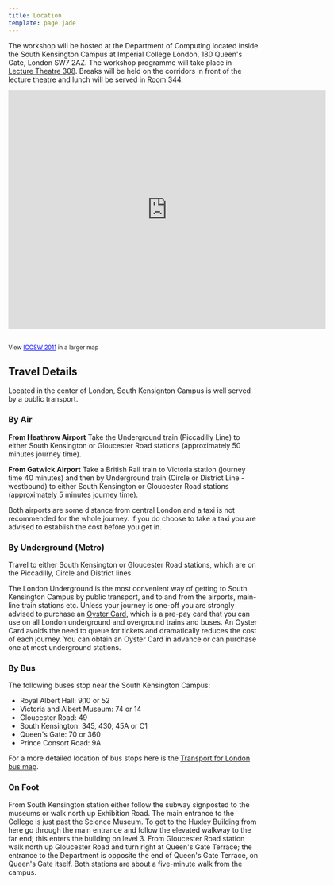 ```yaml
---
title: Location
template: page.jade
---
```


The workshop will be hosted at the Department of Computing located
inside the South Kensington Campus at Imperial College London, 180
Queen's Gate, London SW7 2AZ. The workshop programme will take place in
[Lecture Theatre
308](http://www3.imperial.ac.uk/conferenceandevents/conferences/southkensingtonconferences/huxley). Breaks will be held on the corridors in front of the lecture theatre and lunch will be served in [Room 344](http://www3.imperial.ac.uk/conferenceandevents/conferences/southkensingtonconferences/huxley).

<iframe style="display: block; margin: 1em auto;" width="640"
height="480" frameborder="0" scrolling="no" marginheight="0"
marginwidth="0"
src="http://maps.google.com/maps/ms?msa=0&amp;ie=UTF8&amp;t=m&amp;vpsrc=0&amp;msid=208969794587665890130.0004ad8aa2267527645d1&amp;z=17&amp;output=embed"></iframe><br /><small>View <a href="http://maps.google.com/maps/ms?msa=0&amp;ie=UTF8&amp;t=m&amp;vpsrc=0&amp;msid=208969794587665890130.0004ad8aa2267527645d1&amp;z=17&amp;source=embed" style="color:#0000FF;text-align:left">ICCSW 2011</a> in a larger map</small>

## Travel Details

Located in the center of London, South Kensignton Campus is well served
by a public transport.

### By Air

**From Heathrow Airport**
Take the Underground train (Piccadilly Line) to either South Kensington
or Gloucester Road stations (approximately 50 minutes journey time).

**From Gatwick Airport**
Take a British Rail train to Victoria station (journey time 40 minutes)
and then by Underground train (Circle or District Line - westbound) to
either South Kensington or Gloucester Road stations (approximately 5
minutes journey time).

Both airports are some distance from central London and a taxi is not
recommended for the whole journey. If you do choose to take a taxi you
are advised to establish the cost before you get in.

### By Underground (Metro)

Travel to either South Kensington or Gloucester Road stations, which are
on the Piccadilly, Circle and District lines.

The London Underground is the most convenient way of getting to South
Kensington Campus by public transport, and to and from the airports,
main-line train stations etc.  Unless your journey is one-off you are
strongly advised to purchase an [Oyster
Card](https://oyster.tfl.gov.uk/oyster/entry.do), which is a pre-pay
card that you can use on all London underground and overground trains
and buses.  An Oyster Card avoids the need to queue for tickets and
dramatically reduces the cost of each journey.  You can obtain an Oyster
Card in advance or can purchase one at most underground stations.

### By Bus

The following buses stop near the South Kensington Campus:

* Royal Albert Hall: 9,10 or 52
* Victoria and Albert Museum: 74 or 14
* Gloucester Road: 49
* South Kensington: 345, 430, 45A or C1
* Queen's Gate: 70 or 360
* Prince Consort Road: 9A

For a more detailed location of bus stops here is the [Transport for
London bus map](http://www.tfl.gov.uk/assets/downloads/centlond.pdf).

### On Foot

From South Kensington station either follow the subway signposted to the
museums or walk north up Exhibition Road. The main entrance to the
College is just past the Science Museum. To get to the Huxley Building
from here go through the main entrance and follow the elevated walkway
to the far end; this enters the building on level 3. From Gloucester
Road station walk north up Gloucester Road and turn right at Queen's
Gate Terrace; the entrance to the Department is opposite the end of
Queen's Gate Terrace, on Queen's Gate itself. Both stations are about a
five-minute walk from the campus.

